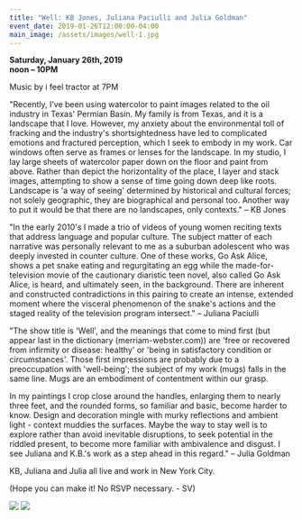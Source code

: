 ```yaml
---
title: "Well: KB Jones, Juliana Paciulli and Julia Goldman"
event_date: 2019-01-26T12:00:00-04:00
main_image: /assets/images/well-1.jpg
---
```


**Saturday, January 26th, 2019**<br>
**noon – 10PM**

Music by i feel tractor at 7PM

"Recently, I’ve been using watercolor to paint images related to the oil
industry in Texas' Permian Basin. My family is from Texas, and it is a
landscape that I love. However, my anxiety about the environmental toll of
fracking and the industry's shortsightedness have led to complicated emotions
and fractured perception, which I seek to embody in my work. Car windows often
serve as frames or lenses for the landscape. In my studio, I lay large sheets
of watercolor paper down on the floor and paint from above. Rather than depict
the horizontality of the place, I layer and stack images, attempting to show a
sense of time going down deep like roots. Landscape is 'a way of seeing'
determined by historical and cultural forces; not solely geographic, they are
biographical and personal too. Another way to put it would be that there are no
landscapes, only contexts." – KB Jones

"In the early 2010's I made a trio of videos of young women reciting texts that
address language and popular culture. The subject matter of each narrative was
personally relevant to me as a suburban adolescent who was deeply invested in
counter culture. One of these works, Go Ask Alice, shows a pet snake eating and
regurgitating an egg while the made-for-television movie of the cautionary
diaristic teen novel, also called Go Ask Alice, is heard, and ultimately seen,
in the background. There are inherent and constructed contradictions in this
pairing to create an intense, extended moment where the visceral phenomenon of
the snake's actions and the staged reality of the television program
intersect." – Juliana Paciulli

"The show title is 'Well', and the meanings that come to mind first (but appear
last in the dictionary (merriam-webster.com)) are 'free or recovered from
infirmity or disease: healthy' or 'being in satisfactory condition or
circumstances'.  Those first impressions are probably due to a preoccupation
with 'well-being'; the subject of my work (mugs) falls in the same line.  Mugs
are an embodiment of contentment within our grasp.

In my paintings I crop close around the handles, enlarging them to nearly three
feet, and the rounded forms, so familiar and basic, become harder to know.
Design and decoration mingle with murky reflections and ambient light - context
muddies the surfaces.  Maybe the way to stay well is to explore rather than
avoid inevitable disruptions, to seek potential in the riddled present, to
become more familiar with ambivalence and disgust.  I see Juliana and K.B.'s
work as a step ahead in this regard." – Julia Goldman

KB, Juliana and Julia all live and work in New York City.

(Hope you can make it!  No RSVP necessary. - SV)

<img src="{{ site.baseurl }}/assets/images/well-2.jpg" />

<img src="{{ site.baseurl }}/assets/images/well-3.jpg" />
